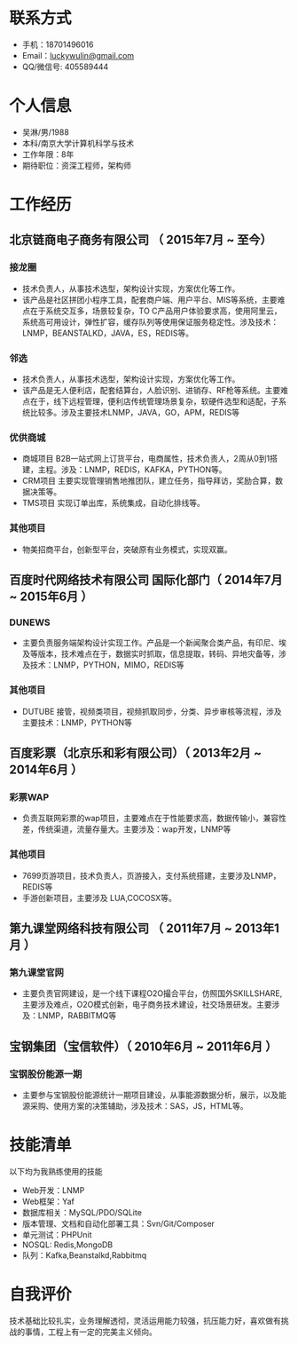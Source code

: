 
# 联系方式

- 手机：18701496016
- Email：luckywulin@gmail.com
- QQ/微信号: 405589444

# 个人信息

 - 吴淋/男/1988 
 - 本科/南京大学计算机科学与技术
 - 工作年限：8年
 - 期待职位：资深工程师，架构师


# 工作经历

## 北京链商电子商务有限公司 （ 2015年7月 ~ 至今）

### 接龙圈
- 技术负责人，从事技术选型，架构设计实现，方案优化等工作。
- 该产品是社区拼团小程序工具，配套商户端、用户平台、MIS等系统，主要难点在于系统交互多，场景较复杂，TO C产品用户体验要求高，使用阿里云，系统高可用设计，弹性扩容，缓存队列等使用保证服务稳定性。涉及技术：LNMP，BEANSTALKD，JAVA，ES，REDIS等。

### 邻选
- 技术负责人，从事技术选型，架构设计实现，方案优化等工作。
- 该产品是无人便利店，配套结算台，人脸识别、进销存、RF枪等系统。主要难点在于，线下远程管理，便利店传统管理场景复杂，软硬件选型和适配，子系统比较多。涉及主要技术LNMP，JAVA，GO，APM，REDIS等

### 优供商城
- 商城项目 B2B一站式网上订货平台，电商属性，技术负责人，2周从0到1搭建，主程。涉及：LNMP，REDIS，KAFKA，PYTHON等。
- CRM项目 主要实现管理销售地推团队，建立任务，指导拜访，奖励合算，数据决策等。
- TMS项目 实现订单出库，系统集成，自动化排线等。

### 其他项目
- 物美招商平台，创新型平台，突破原有业务模式，实现双赢。
  
## 百度时代网络技术有限公司 国际化部门（ 2014年7月 ~ 2015年6月 ）

### DUNEWS 
- 主要负责服务端架构设计实现工作。产品是一个新闻聚合类产品，有印尼、埃及等版本，技术难点在于，数据实时抓取，信息提取，转码、异地灾备等，涉及技术：LNMP，PYTHON，MIMO，REDIS等

### 其他项目
- DUTUBE 接管，视频类项目，视频抓取同步，分类、异步审核等流程，涉及主要技术：LNMP，PYTHON等
  
## 百度彩票（北京乐和彩有限公司）（ 2013年2月 ~ 2014年6月 ）

### 彩票WAP 
- 负责互联网彩票的wap项目，主要难点在于性能要求高，数据传输小，兼容性差，传统渠道，流量存量大。主要涉及：wap开发，LNMP等

### 其他项目
- 7699页游项目，技术负责人，页游接入，支付系统搭建，主要涉及LNMP，REDIS等
- 手游创新项目，主要涉及 LUA,COCOSX等。
  
## 第九课堂网络科技有限公司 （ 2011年7月 ~ 2013年1月 ）

### 第九课堂官网
- 主要负责官网建设，是一个线下课程O2O撮合平台，仿照国外SKILLSHARE,主要涉及难点，O2O模式创新，电子商务技术建设，社交场景研发。主要涉及：LNMP，RABBITMQ等
 
## 宝钢集团（宝信软件）（ 2010年6月 ~ 2011年6月 ）

### 宝钢股份能源一期
- 主要参与宝钢股份能源统计一期项目建设，从事能源数据分析，展示，以及能源采购、使用方案的决策辅助，涉及技术：SAS，JS，HTML等。

# 技能清单
以下均为我熟练使用的技能

- Web开发：LNMP
- Web框架：Yaf
- 数据库相关：MySQL/PDO/SQLite
- 版本管理、文档和自动化部署工具：Svn/Git/Composer
- 单元测试：PHPUnit
- NOSQL: Redis,MongoDB
- 队列：Kafka,Beanstalkd,Rabbitmq

# 自我评价
技术基础比较扎实，业务理解透彻，灵活运用能力较强，抗压能力好，喜欢做有挑战的事情，工程上有一定的完美主义倾向。
